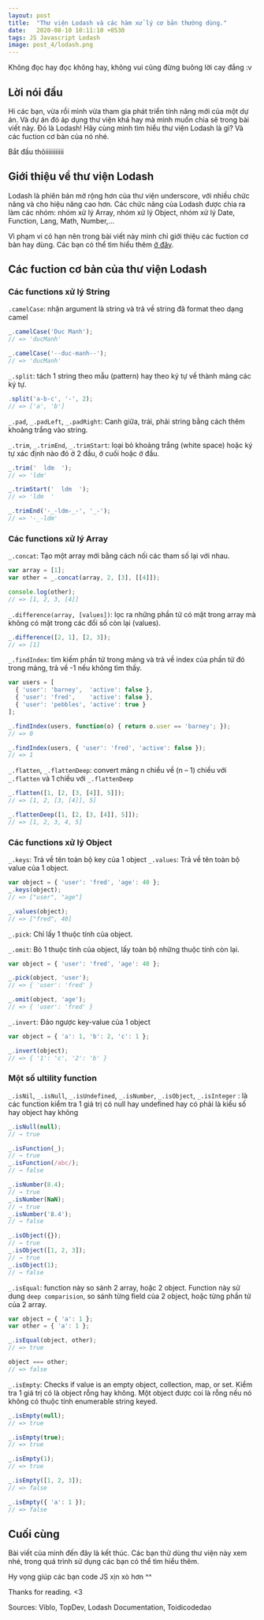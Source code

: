 ```yaml
---
layout: post
title:  "Thư viện Lodash và các hàm xử lý cơ bản thường dùng."
date:   2020-08-10 10:11:10 +0530
tags: JS Javascript Lodash
image: post_4/lodash.png
---
```

Không đọc hay đọc không hay, không vui cũng đừng buông lời cay đắng :v

## Lời nói đầu

Hi các bạn, vừa rồi mình vừa tham gia phát triển tính năng mới của một dự án. Và dự án đó áp dụng thư viện khá hay mà mình muốn chia sẽ trong bài viết này. Đó là Lodash! Hãy cùng mình tìm hiểu thư viện Lodash là gì? Và các fuction cơ bản của nó nhé.

Bắt đầu thôiiiiiiiiiii

## Giới thiệu về thư viện Lodash

Lodash là phiên bản mở rộng hơn của thư viện underscore, với nhiều chức năng và cho hiệu năng cao hơn. Các chức năng của Lodash được chia ra làm các nhóm: nhóm xử lý Array, nhóm xử lý Object, nhóm xử lý Date, Function, Lang, Math, Number,…

Vì phạm vi có hạn nên trong bài viết này mình chỉ giới thiệu các fuction cơ bản hay dùng. Các bạn có thể tìm hiểu thêm [ở đây](https://lodash.com/docs).

## Các fuction cơ bản của thư viện Lodash

### Các functions xử lý String

`.camelCase`: nhận argument là string và trả về string đã format theo dạng camel

```javascript
_.camelCase('Duc Manh');
// => 'ducManh'

_.camelCase('--duc-manh--');
// => 'ducManh'
```

`_.split`: tách 1 string theo mẫu (pattern) hay theo ký tự về thành mảng các ký tự.

```javascript
.split('a-b-c', '-', 2);
// => ['a', 'b']
```

`_.pad`, `_.padLeft`, `_.padRight`: Canh giữa, trái, phải string bằng cách thêm khoảng trắng vào string.

`_.trim`, `_.trimEnd`, `_.trimStart`: loại bỏ khoảng trắng (white space) hoặc ký tự xác định nào đó ở 2 đầu, ở cuối hoặc ở đầu.

```javascript
_.trim('  ldm  ');
// => 'ldm'

_.trimStart('  ldm  ');
// => 'ldm  '

_.trimEnd('-_-ldm-_-', '_-');
// => '-_-ldm'
```

### Các functions xử lý Array

`_.concat`: Tạo một array mới bằng cách nối các tham số lại với nhau.

```javascript
var array = [1];
var other = _.concat(array, 2, [3], [[4]]);

console.log(other);
// => [1, 2, 3, [4]]

```

`_.difference(array, [values])`: lọc ra những phần tử có mặt trong array mà không có mặt trong các đối số còn lại (values).

```javascript
_.difference([2, 1], [2, 3]);
// => [1]
```

`_.findIndex`: tìm kiếm phần tử trong mảng và trả về index của phần tử đó trong mảng, trả về -1 nếu không tìm thấy.

```javascript
var users = [
  { 'user': 'barney',  'active': false },
  { 'user': 'fred',    'active': false },
  { 'user': 'pebbles', 'active': true }
];

_.findIndex(users, function(o) { return o.user == 'barney'; });
// => 0

_.findIndex(users, { 'user': 'fred', 'active': false });
// => 1
```

`_.flatten`, `_.flattenDeep`: convert mảng n chiều về (n – 1) chiều với `_.flatten` và 1 chiều với `_.flattenDeep`

```javascript
_.flatten([1, [2, [3, [4]], 5]]);
// => [1, 2, [3, [4]], 5]

_.flattenDeep([1, [2, [3, [4]], 5]]);
// => [1, 2, 3, 4, 5]

```

### Các functions xử lý Object

`_.keys`: Trả về tên toàn bộ key của 1 object `_.values`: Trả về tên toàn bộ value của 1 object.

```javascript
var object = { 'user': 'fred', 'age': 40 };
_.keys(object);
// => ["user", "age"]

_.values(object);
// => ["fred", 40]
```

`_.pick`: Chỉ lấy 1 thuộc tính của object.

`_.omit`: Bỏ 1 thuộc tính của object, lấy toàn bộ những thuộc tính còn lại.


```javascript
var object = { 'user': 'fred', 'age': 40 };

_.pick(object, 'user');
// => { 'user': 'fred' }

_.omit(object, 'age');
// => { 'user': 'fred' }
```

`_.invert`: Đảo ngược key-value của 1 object

```javascript
var object = { 'a': 1, 'b': 2, 'c': 1 };

_.invert(object);
// => { '1': 'c', '2': 'b' }
```

### Một số ultility function

`_.isNil`, `_.isNull`, `_.isUndefined`, `_.isNumber`, `_.isObject`, `_.isInteger` : là các function kiểm tra 1 giá trị có null hay undefined hay có phải là kiểu số hay object hay không

```javascript
_.isNull(null);
// → true

_.isFunction(_);
// → true
_.isFunction(/abc/);
// → false

_.isNumber(8.4);
// → true
_.isNumber(NaN);
// → true
_.isNumber('8.4');
// → false

_.isObject({});
// → true
_.isObject([1, 2, 3]);
// → true
_.isObject(1);
// → false
```

`_.isEqual`: function này so sánh 2 array, hoặc 2 object. Function này sử dung `deep comparision`, so sánh từng field của 2 object, hoặc từng phần tử của 2 array.

```javascript
var object = { 'a': 1 };
var other = { 'a': 1 };

_.isEqual(object, other);
// => true

object === other;
// => false
```

`_.isEmpty`: Checks if value is an empty object, collection, map, or set. Kiểm tra 1 giá trị có là object rỗng hay không. Một object được coi là rỗng nếu nó không có thuộc tính enumerable string keyed.

```javascript
_.isEmpty(null);
// => true

_.isEmpty(true);
// => true

_.isEmpty(1);
// => true

_.isEmpty([1, 2, 3]);
// => false

_.isEmpty({ 'a': 1 });
// => false
```

## Cuối cùng

Bài viết của mình đến đây là kết thúc. Các bạn thử dùng thư viện này xem nhé, trong quá trình sử dụng các bạn có thể tìm hiểu thêm.

Hy vọng giúp các bạn code JS xịn xò hơn ^^

Thanks for reading. <3

Sources: Viblo, TopDev, Lodash Documentation, Toidicodedao
